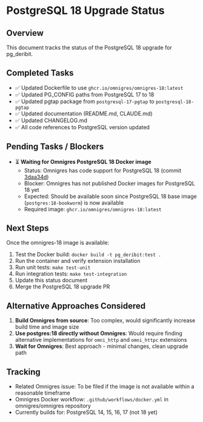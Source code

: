 # PostgreSQL 18 Upgrade Status

## Overview
This document tracks the status of the PostgreSQL 18 upgrade for pg_deribit.

## Completed Tasks
- ✅ Updated Dockerfile to use `ghcr.io/omnigres/omnigres-18:latest`
- ✅ Updated PG_CONFIG paths from PostgreSQL 17 to 18
- ✅ Updated pgtap package from `postgresql-17-pgtap` to `postgresql-18-pgtap`
- ✅ Updated documentation (README.md, CLAUDE.md)
- ✅ Updated CHANGELOG.md
- ✅ All code references to PostgreSQL version updated

## Pending Tasks / Blockers
- ⏳ **Waiting for Omnigres PostgreSQL 18 Docker image**
  - Status: Omnigres has code support for PostgreSQL 18 (commit [3daa34d](https://github.com/omnigres/omnigres/commit/3daa34d9a805d11d4c3d20cf31019f369d1b05c9))
  - Blocker: Omnigres has not published Docker images for PostgreSQL 18 yet
  - Expected: Should be available soon since PostgreSQL 18 base image (`postgres:18-bookworm`) is now available
  - Required image: `ghcr.io/omnigres/omnigres-18:latest`

## Next Steps
Once the omnigres-18 image is available:
1. Test the Docker build: `docker build -t pg_deribit:test .`
2. Run the container and verify extension installation
3. Run unit tests: `make test-unit`
4. Run integration tests: `make test-integration`
5. Update this status document
6. Merge the PostgreSQL 18 upgrade PR

## Alternative Approaches Considered
1. **Build Omnigres from source**: Too complex, would significantly increase build time and image size
2. **Use postgres:18 directly without Omnigres**: Would require finding alternative implementations for `omni_http` and `omni_httpc` extensions
3. **Wait for Omnigres**: Best approach - minimal changes, clean upgrade path

## Tracking
- Related Omnigres issue: To be filed if the image is not available within a reasonable timeframe
- Omnigres Docker workflow: `.github/workflows/docker.yml` in omnigres/omnigres repository
- Currently builds for: PostgreSQL 14, 15, 16, 17 (not 18 yet)
